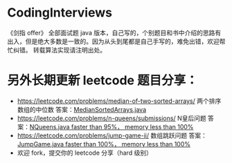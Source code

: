 # CodingInterviews
《剑指 offer》 全部面试题 java 版本，自己写的，个别题目和书中介绍的思路有出入，但是绝大多数是一致的。因为从头到尾都是自己手写的，难免出错，欢迎帮忙纠错。
转载算法实现请注明出处。

# 另外长期更新 leetcode 题目分享：
- https://leetcode.com/problems/median-of-two-sorted-arrays/ 两个排序数组的中位数 答案：[MedianSortedArrays.java](https://github.com/flying1020/CodingInterviews/blob/master/src/test/java/leetcode/MedianSortedArrays.java)
- https://leetcode.com/problems/n-queens/submissions/ N皇后问题 答案：[NQueens.java  faster than 95%， memory less than 100%](https://github.com/flying1020/CodingInterviews/blob/master/src/test/java/leetcode/NQueens.java)
- https://leetcode.com/problems/jump-game-ii/ 数组跳跃问题 答案：[JumpGame.java faster than 100%， memory less than 100%](https://github.com/flying1020/CodingInterviews/blob/master/src/test/java/leetcode/JumpGame.java)
- 欢迎 fork，提交你的 leetcode 分享（hard 级别）
